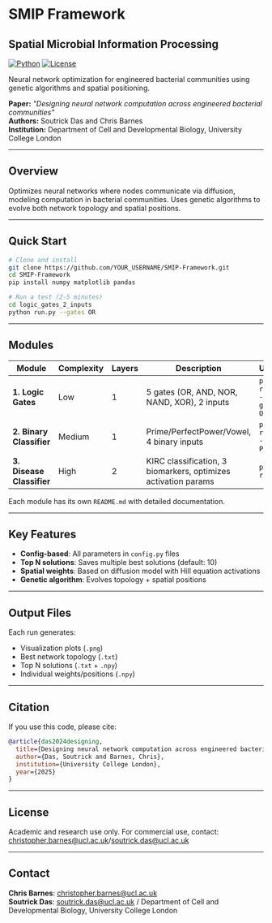 # SMIP Framework
## Spatial Microbial Information Processing

[![Python](https://img.shields.io/badge/python-3.7+-blue.svg)](https://www.python.org/downloads/)
[![License](https://img.shields.io/badge/license-Academic-green.svg)](LICENSE)

Neural network optimization for engineered bacterial communities using genetic algorithms and spatial positioning.

**Paper:** *"Designing neural network computation across engineered bacterial communities"*  
**Authors:** Soutrick Das and Chris Barnes  
**Institution:** Department of Cell and Developmental Biology, University College London

---

## Overview

Optimizes neural networks where nodes communicate via diffusion, modeling computation in bacterial communities. Uses genetic algorithms to evolve both network topology and spatial positions.

---

## Quick Start

```bash
# Clone and install
git clone https://github.com/YOUR_USERNAME/SMIP-Framework.git
cd SMIP-Framework
pip install numpy matplotlib pandas

# Run a test (2-5 minutes)
cd logic_gates_2_inputs
python run.py --gates OR
```

---

## Modules

| Module | Complexity | Layers | Description | Usage |
|--------|-----------|---------|-------------|-------|
| **1. Logic Gates** | Low | 1 | 5 gates (OR, AND, NOR, NAND, XOR), 2 inputs | `python run.py --gates OR` |
| **2. Binary Classifier** | Medium | 1 | Prime/PerfectPower/Vowel, 4 binary inputs | `python run.py --ops Prime` |
| **3. Disease Classifier** | High | 2 | KIRC classification, 3 biomarkers, optimizes activation params | `python run.py` |

Each module has its own `README.md` with detailed documentation.

---

## Key Features

- **Config-based**: All parameters in `config.py` files
- **Top N solutions**: Saves multiple best solutions (default: 10)
- **Spatial weights**: Based on diffusion model with Hill equation activations
- **Genetic algorithm**: Evolves topology + spatial positions

---

## Output Files

Each run generates:
- Visualization plots (`.png`)
- Best network topology (`.txt`)
- Top N solutions (`.txt` + `.npy`)
- Individual weights/positions (`.npy`)

---

## Citation

If you use this code, please cite:

```bibtex
@article{das2024designing,
  title={Designing neural network computation across engineered bacterial communities},
  author={Das, Soutrick and Barnes, Chris},
  institution={University College London},
  year={2025}
}
```

---

## License

Academic and research use only. For commercial use, contact: christopher.barnes@ucl.ac.uk/soutrick.das@ucl.ac.uk

---

## Contact

**Chris Barnes**: christopher.barnes@ucl.ac.uk  
**Soutrick Das**: soutrick.das@ucl.ac.uk /
Department of Cell and Developmental Biology, University College London
